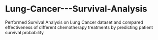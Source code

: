 # Lung-Cancer---Survival-Analysis
Performed Survival Analysis on Lung Cancer dataset and compared effectiveness of different chemotherapy treatments by predicting patient survival probability
